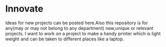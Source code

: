 # Innovate
Ideas for new projects can be posted here.Also this repository is for any(may or may not belong to any department) new,unique or relevant projects.
I want to work on a project to make a handy printer which is light weight and can be taken to different places like a laptop.
